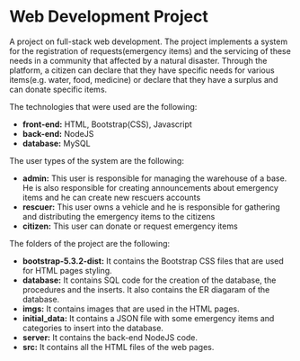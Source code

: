 # Web Development Project
A project on full-stack web development. The project implements a system for the registration of requests(emergency items) and the servicing of these needs in a community that affected by a natural disaster. Through the platform, a citizen can declare that they have specific needs for various items(e.g. water, food, medicine) or declare that they have a surplus and can donate specific items.

The technologies that were used are the following:
- **front-end:** HTML, Bootstrap(CSS), Javascript
- **back-end:** NodeJS
- **database:** MySQL

The user types of the system are the following:
- **admin:** This user is responsible for managing the warehouse of a base. He is also responsible for creating announcements about emergency items and he can create new rescuers accounts
- **rescuer:** This user owns a vehicle and he is responsible for gathering and distributing the emergency items to the citizens
- **citizen:** This user can donate or request emergency items

The folders of the project are the following:
- **bootstrap-5.3.2-dist:** It contains the Bootstrap CSS files that are used for HTML pages styling.
- **database:** It contains SQL code for the creation of the database, the procedures and the inserts. It also contains the ER diagaram of the database.
- **imgs:** It contains images that are used in the HTML pages.
- **initial_data:** It contains a JSON file with some emergency items and categories to insert into the database.
- **server:** It contains the back-end NodeJS code.
- **src:** It contains all the HTML files of the web pages.
